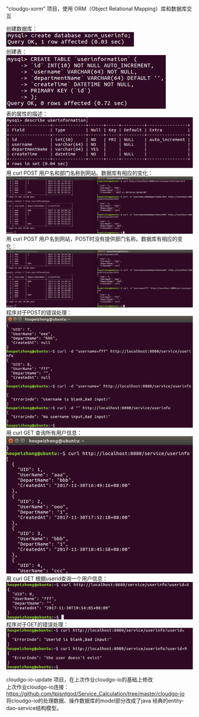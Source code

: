 "cloudgo-xorm" 项目，使用 ORM（Object Relational Mapping）库和数据库交互  

创建数据库：  
![](PrintScreens/createdatabase.png)  
创建表：  
![](PrintScreens/createtables.png)  
表的属性的描述：  
![](PrintScreens/describetable.png)  
用 curl POST 用户名和部门名称到网站。数据库有相应的变化：  
![](PrintScreens/post.png)  
用 curl POST 用户名到网站，POST时没有提供部门名称。数据库有相应的变化：  
![](PrintScreens/postnodept.png)  
程序对于POST的错误处理：  
![](PrintScreens/posterrorhandle.png)  
用 curl GET 查询所有用户信息：  
![](PrintScreens/get.png)  
用 curl GET 根据userid查询一个用户信息：  
![](PrintScreens/getsuccess.png)  
程序对于GET的错误处理：  
![](PrintScreens/geterrorhandle.png)  

cloudgo-io-update 项目，在上次作业cloudgo-io的基础上修改  
上次作业cloudgo-io连接：https://github.com/tpisntgod/Service_Calculation/tree/master/cloudgo-io  
将cloudgo-io的处理数据、操作数据库的model部分改成了java 经典的entity-dao-service结构模型。  
